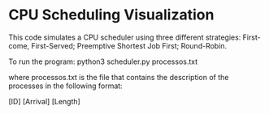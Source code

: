 # CPU Scheduling Visualization


This code simulates a CPU scheduler using three different strategies: First-come, First-Served; Preemptive Shortest Job First; Round-Robin.

To run the program:
python3 scheduler.py processos.txt

where processos.txt is the file that contains the description of the processes in the following format:

[ID] [Arrival] [Length]


